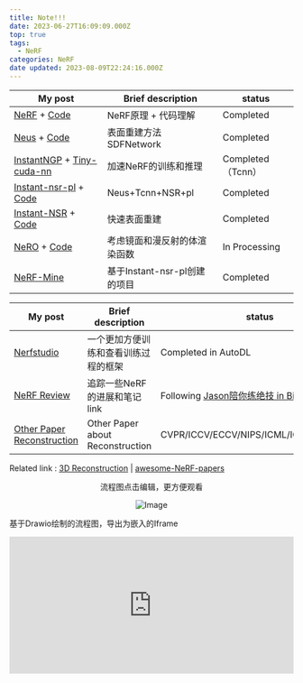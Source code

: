 ```yaml
---
title: Note!!!
date: 2023-06-27T16:09:09.000Z
top: true
tags:
  - NeRF
categories: NeRF
date updated: 2023-08-09T22:24:16.000Z
---
```


| My post                                                                                                                                                        | Brief description     | status          |
| -------------------------------------------------------------------------------------------------------------------------------------------------------------- | --------------------- | --------------- |
| [NeRF](/NeRF/NeRF-Principle) + [Code](/NeRF/NeRF-code)                                                                                  | NeRF原理 + 代码理解         | Completed       |
| [Neus](/NeRF/SurfaceReconstruction/Neus) + [Code](/NeRF/SurfaceReconstruction/Neus-code)                                         | 表面重建方法 SDFNetwork     | Completed       |
| [InstantNGP](/NeRF/Efficiency/NeRF-InstantNGP) + [Tiny-cuda-nn](/NeRF/Efficiency/NeRF-InstantNGP-code)                                 | 加速NeRF的训练和推理          | Completed（Tcnn） |
| [Instant-nsr-pl](/NeRF/SurfaceReconstruction/Neus-Instant-nsr-pl) + [Code](/NeRF/SurfaceReconstruction/Neus-Instant-nsr-pl-code) | Neus+Tcnn+NSR+pl      | Completed       |
| [Instant-NSR](/NeRF/SurfaceReconstruction/Instant-NSR) + [Code](/NeRF/SurfaceReconstruction/Instant-NSR-code)                    | 快速表面重建                | Completed       |
| [NeRO](/NeRF/SurfaceReconstruction/Shadow&Highlight/NeRO) + [Code](/NeRF/SurfaceReconstruction/Shadow&Highlight/NeRO-code)       | 考虑镜面和漫反射的体渲染函数        | In Processing   |
| [NeRF-Mine](/NeRF/NeRF-Mine)                                                                                                                       | 基于Instant-nsr-pl创建的项目 | Completed       |

| My post                                                        | Brief description                    | status                                                                                                            |
| -------------------------------------------------------------- | ------------------------------------ | ----------------------------------------------------------------------------------------------------------------- |
| [Nerfstudio](/NeRF/NeRF-Studio)                                | 一个更加方便训练和查看训练过程的框架 | Completed in AutoDL                                                                                               |
| [NeRF Review](/NeRF/NeRF-review)                               | 追踪一些NeRF的进展和笔记link         | Following [Jason陪你练绝技 in Bilibili](https://space.bilibili.com/455056488/channel/collectiondetail?sid=910368) |
| [Other Paper Reconstruction](Other%20Paper%20Reconstruction.md) | Other Paper about Reconstruction     | CVPR/ICCV/ECCV/NIPS/ICML/ICLR/SIGGRAPH                                                                                                                  |

Related link :  [3D Reconstruction](https://paperswithcode.com/task/3d-reconstruction) | [awesome-NeRF-papers](https://github.com/lif314/awesome-NeRF-papers)

<!-- more -->

<p style= "text-align: center;">流程图点击编辑，更方便观看</p>
<div style="text-align:center">
    <img src="https://raw.githubusercontent.com/yq010105/Blog_images/main/pictures/20230627160834.png" alt="Image" />
</div>

基于Drawio绘制的流程图，导出为嵌入的Iframe

<iframe frameborder="0" style="width:100%;height:243px;" src="https://viewer.diagrams.net/?tags=%7B%7D&highlight=0000ff&edit=_blank&layers=1&nav=1#RnZTBbqMwEEC%2FZo6VwFCwj5hAq1WTQ3Poqjc2uIAEmLhOSfr1tY1JQBBpd6VIsd%2BMxzBvBHhxc34SWVduec5qQE5%2BBm8DCLme76s%2FTS4DCd1gAIWocpt0A%2Fvqm1noWHqqcvY5S5Sc17Lq5vDA25Yd5IxlQvB%2BnvbB6%2FmtXVawBdgfsnpJ36pclgPFKLzxZ1YV5XizG5Ah0mRjsn2TzzLLeT9BXgJeLDiXw6o5x6zWzRv7MpxL70SvDyZYK%2F%2FmwPvuuP%2Bmv5vt8aW7vL573OXPD7bKV1af7AtDQgA7QCJIMNAUcAhJCBgBJZA86i2lmtAYSGByEiAuJKkmODY5KUQpJL7OjB41UTkYQxLoI7qOr4kqrkIkBuqsFVQhZAqqU6mpE%2BpkTDWh6hZXkwgbopKpPjh0Wl5GfYKf2pzpDrjg0b6sJNt32UFHezWwipWyqW34g7fSTqCaUo8uOzy2iwnJzhNkO%2F7EeMOkuKgUG0WBtW%2FHf9z2t1m6snIyR9iyzI5vca18M6wWVvK68C%2F0uj2%2BBWLX5H9SVOyY%2F4s8oBXhvnZC0jV1ajE0WGnZ6J%2FOwcZYoG1E8cShmRdikiPXqPMNMaeiDRA8sboQfl%2Bd87%2FqFp5WbN5X58zVXfcTdx5ecec6%2Fy5PbW9fAhObfE%2B95Ac%3D"></iframe>

